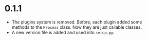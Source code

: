 # 0.1.1
* The plugins system is removed. Before, each plugin added some methods to the `Process` class. Now they are just callable classes.
* A new version file is added and used into `setup.py`.
